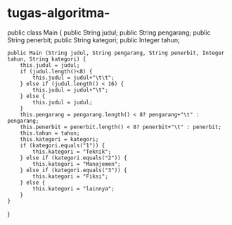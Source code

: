 # tugas-algoritma-

public class Main {
    public String judul;
    public String pengarang;
    public String penerbit;
    public String kategori;
    public Integer tahun;

    public Main (String judul, String pengarang, String penerbit, Integer tahun, String kategori) {
        this.judul = judul;
        if (judul.length()<8) {
            this.judul = judul+"\t\t";
        } else if (judul.length() < 16) {
            this.judul = judul+"\t";
        } else {
            this.judul = judul;
        }
        this.pengarang = pengarang.length() < 8? pengarang+"\t" : pengarang;
        this.penerbit = penerbit.length() < 8? penerbit+"\t" : penerbit;
        this.tahun = tahun;
        this.kategori = kategori;
        if (kategori.equals("1")) {
            this.kategori = "Teknik";
        } else if (kategori.equals("2")) {
            this.kategori = "Manajemen";
        } else if (kategori.equals("3")) {
            this.kategori = "Fiksi";
        } else {
            this.kategori = "lainnya";
        }
    }
}
 
